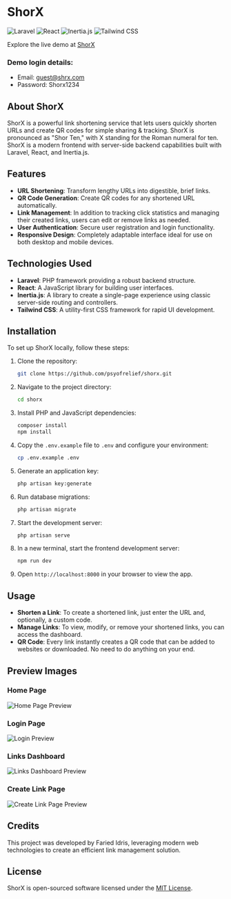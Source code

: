 # ShorX

![Laravel](https://img.shields.io/badge/laravel-%23FF2D20.svg?style=for-the-badge&logo=laravel&logoColor=white)
![React](https://img.shields.io/badge/react-%2320232a.svg?style=for-the-badge&logo=react&logoColor=%2361DAFB)
![Inertia.js](https://img.shields.io/badge/Inertia.js-35495E?style=for-the-badge&logo=inertiajs&logoColor=white)
![Tailwind CSS](https://img.shields.io/badge/Tailwind_CSS-38B2AC?style=for-the-badge&logo=tailwind-css&logoColor=white)

Explore the live demo at [ShorX](https://www.shrx.me)

### Demo login details:

-   Email: guest@shrx.com
-   Password: Shorx1234

## About ShorX

ShorX is a powerful link shortening service that lets users quickly shorten URLs and create QR codes for simple sharing & tracking. ShorX is pronounced as "Shor Ten," with X standing for the Roman numeral for ten. ShorX is a modern frontend with server-side backend capabilities built with Laravel, React, and Inertia.js.

## Features

-   **URL Shortening**: Transform lengthy URLs into digestible, brief links.
-   **QR Code Generation**: Create QR codes for any shortened URL automatically.
-   **Link Management**: In addition to tracking click statistics and managing their created links, users can edit or remove links as needed.
-   **User Authentication**: Secure user registration and login functionality.
-   **Responsive Design**: Completely adaptable interface ideal for use on both desktop and mobile devices.

## Technologies Used

-   **Laravel**: PHP framework providing a robust backend structure.
-   **React**: A JavaScript library for building user interfaces.
-   **Inertia.js**: A library to create a single-page experience using classic server-side routing and controllers.
-   **Tailwind CSS**: A utility-first CSS framework for rapid UI development.

## Installation

To set up ShorX locally, follow these steps:

1. Clone the repository:
    ```bash
    git clone https://github.com/psyofrelief/shorx.git
    ```
2. Navigate to the project directory:
    ```bash
    cd shorx
    ```
3. Install PHP and JavaScript dependencies:
    ```bash
    composer install
    npm install
    ```
4. Copy the `.env.example` file to `.env` and configure your environment:
    ```bash
    cp .env.example .env
    ```
5. Generate an application key:
    ```bash
    php artisan key:generate
    ```
6. Run database migrations:
    ```bash
    php artisan migrate
    ```
7. Start the development server:
    ```bash
    php artisan serve
    ```
8. In a new terminal, start the frontend development server:
    ```bash
    npm run dev
    ```
9. Open `http://localhost:8000` in your browser to view the app.

## Usage

-   **Shorten a Link**: To create a shortened link, just enter the URL and, optionally, a custom code.
-   **Manage Links**: To view, modify, or remove your shortened links, you can access the dashboard.
-   **QR Code**: Every link instantly creates a QR code that can be added to websites or downloaded. No need to do anything on your end.

## Preview Images

### Home Page

![Home Page Preview](https://imgur.com/mMTncUV.jpg)

### Login Page

![Login Preview](https://imgur.com/exIS5kl.jpg)

### Links Dashboard

![Links Dashboard Preview](https://imgur.com/yG5h6Yk.png)

### Create Link Page

![Create Link Page Preview](https://imgur.com/ULftbvV.png)

## Credits

This project was developed by Faried Idris, leveraging modern web technologies to create an efficient link management solution.

## License

ShorX is open-sourced software licensed under the [MIT License](LICENSE).
